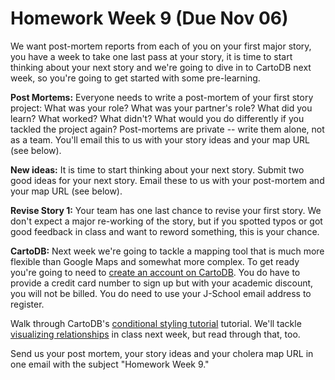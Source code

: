 # Homework Week 9 (Due Nov 06)

We want post-mortem reports from each of you on your first major story, you have a week to take one last pass at your story, it is time to start thinking about your next story and we're going to dive in to CartoDB next week, so you're going to get started with some pre-learning.<!-- more -->

**Post Mortems:** Everyone needs to write a post-mortem of your first story project: What was your role? What was your partner's role? What did you learn? What worked? What didn't? What would you do differently if you tackled the project again? Post-mortems are private -- write them alone, not as a team. You'll email this to us with your story ideas and your map URL (see below).

**New ideas:** It is time to start thinking about your next story. Submit two good ideas for your next story. Email these to us with your post-mortem and your map URL (see below). 

**Revise Story 1:** Your team has one last chance to revise your first story. We don't expect a major re-working of the story, but if you spotted typos or got good feedback in class and want to reword something, this is your chance. 

**CartoDB:** Next week we're going to tackle a mapping tool that is much more flexible than Google Maps and somewhat more complex. To get ready you're going to need to [create an account on CartoDB](http://cartodb.com/academic). You do have to provide a credit card number to sign up but with your academic discount, you will not be billed. You do need to use your J-School email address to register.

Walk through CartoDB's [conditional styling tutorial](http://developers.cartodb.com/tutorials/conditional_styling.html) tutorial. We'll tackle [visualizing relationships](http://developers.cartodb.com/tutorials/visualizing_relationships.html) in class next week, but read through that, too. 


Send us your post mortem, your story ideas and your cholera map URL in one email with the subject "Homework Week 9."